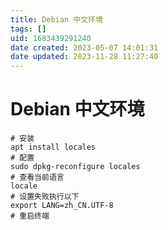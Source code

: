 ```yaml
---
title: Debian 中文环境
tags: []
uid: 1683439291240
date created: 2023-05-07 14:01:31
date updated: 2023-11-28 11:27:40
---
```


# Debian 中文环境

```shell
# 安装
apt install locales
# 配置
sudo dpkg-reconfigure locales
# 查看当前语言
locale
# 设置失败执行以下
export LANG=zh_CN.UTF-8
# 重启终端
```
